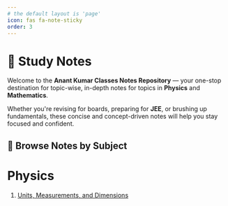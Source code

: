 ```yaml
---
# the default layout is 'page'
icon: fas fa-note-sticky
order: 3
---
```


# 📝 Study Notes

Welcome to the **Anant Kumar Classes Notes Repository** — your one-stop destination for topic-wise, in-depth notes for topics in **Physics** and **Mathematics**.

Whether you're revising for boards, preparing for **JEE**, or brushing up fundamentals, these concise and concept-driven notes will help you stay focused and confident.

## 📂 Browse Notes by Subject

# Physics
1. [Units, Measurements, and Dimensions](/units-dimensions-measurements/)
